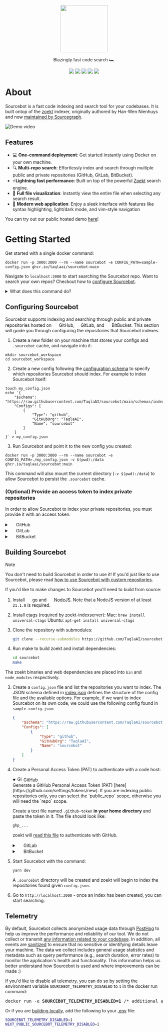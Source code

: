 
<div align="center">
<picture>
  <source media="(prefers-color-scheme: dark)" srcset=".github/images/logo_dark.png">
  <img height="150" src=".github/images/logo_light.png">
</picture>
</div>
<p align="center">
Blazingly fast code search 🏎️
</p>
<p align="center">
  <a href="https://demo.sourcebot.dev"><img src="https://img.shields.io/badge/Try the Demo!-blue?logo=googlechrome&logoColor=orange"/></a>
  <a href="mailto:brendan@sourcebot.dev"><img src="https://img.shields.io/badge/Email%20Us-brightgreen" /></a>
  <a href="https://github.com/TaqlaAI/sourcebot/blob/main/LICENSE"><img src="https://img.shields.io/github/license/TaqlaAI/sourcebot"/></a>
  <a href="https://github.com/TaqlaAI/sourcebot/actions/workflows/ghcr-publish.yml"><img src="https://img.shields.io/github/actions/workflow/status/TaqlaAI/sourcebot/ghcr-publish.yml"/><a>
  <a href="https://github.com/TaqlaAI/sourcebot/stargazers"><img src="https://img.shields.io/github/stars/TaqlaAI/sourcebot" /></a>
</p>


# About

Sourcebot is a fast code indexing and search tool for your codebases. It is built ontop of the [zoekt](https://github.com/sourcegraph/zoekt) indexer, originally authored by Han-Wen Nienhuys and now [maintained by Sourcegraph](https://sourcegraph.com/blog/sourcegraph-accepting-zoekt-maintainership).

![Demo video](https://github.com/user-attachments/assets/227176d8-fc61-42a9-8746-3cbc831f09e4)

## Features
- 💻 **One-command deployment**: Get started instantly using Docker on your own machine.
- 🔍 **Multi-repo search**: Effortlessly index and search through multiple public and private repositories (GitHub, GitLab, BitBucket).
- ⚡**Lightning fast performance**: Built on top of the powerful [Zoekt](https://github.com/sourcegraph/zoekt) search engine.
- 📂 **Full file visualization**: Instantly view the entire file when selecting any search result.
- 🎨 **Modern web application**: Enjoy a sleek interface with features like syntax highlighting, light/dark mode, and vim-style navigation 

You can try out our public hosted demo [here](https://demo.sourcebot.dev/)!

# Getting Started

Get started with a single docker command:

```
docker run -p 3000:3000 --rm --name sourcebot -e CONFIG_PATH=sample-config.json ghcr.io/taqlaai/sourcebot:main
```

Navigate to `localhost:3000` to start searching the Sourcebot repo. Want to search your own repos? Checkout how to [configure Sourcebot](#configuring-sourcebot).

<details>
<summary>What does this command do?</summary>

- Pull and run the Sourcebot docker image from [ghcr.io/taqlaai/sourcebot:main](ghcr.io/taqlaai/sourcebot:main). You'll need to make sure you have [docker installed](https://docs.docker.com/get-started/get-docker/) to do this.
- Set the `CONFIG_PATH` environment variable in the container to `sample-config.json`. Sourcebot loads the config file located at `CONFIG_PATH` to determine which repositories to index. To make things easier to try Sourcebot, we've baked in an [example](https://github.com/TaqlaAI/sourcebot/blob/main/sample-config.json) config file named `sample-config.json` into the published Docker image. 
- Map port 3000 between your machine and the docker image (`-p 3000:3000`).
</details>

## Configuring Sourcebot

Sourcebot supports indexing and searching through public and private repositories hosted on <img src="https://github.com/favicon.ico" width="16" height="16" /> GitHub, <img src="https://gitlab.com/favicon.ico" width="16" height="16" />GitLab, and <img src="https://bitbucket.org/favicon.ico" width="16" height="16" /> BitBucket. This section will guide you through configuring the repositories that Sourcebot indexes. 

1. Create a new folder on your machine that stores your configs and `.sourcebot` cache, and navigate into it:
```
mkdir sourcebot_workspace
cd sourcebot_workspace
```

2. Create a new config following the [configuration schema](https://raw.githubusercontent.com/TaqlaAI/sourcebot/main/schemas/index.json) to specify which repositories Sourcebot should index. For example to index Sourcebot itself:

```
touch my_config.json
echo `{
    "$schema": "https://raw.githubusercontent.com/TaqlaAI/sourcebot/main/schemas/index.json",
    "Configs": [
        {
            "Type": "github",
            "GitHubOrg": "TaqlaAI",
            "Name": "sourcebot"
        }
    ]
}` > my_config.json
```

3. Run Sourcebot and point it to the new config you created:

```
docker run -p 3000:3000 --rm --name sourcebot -e CONFIG_PATH=./my_config.json -v $(pwd):/data ghcr.io/taqlaai/sourcebot:main
```

This command will also mount the current directory (`-v $(pwd):/data`) to allow Sourcebot to persist the `.sourcebot` cache. 

### (Optional) Provide an access token to index private repositories
In order to allow Sourcebot to index your private repositories, you must provide it with an access token.

<div>
<details>
<summary><img src="https://github.com/favicon.ico" width="16" height="16" /> GitHub</summary>

Generate a GitHub Personal Access Token (PAT) [here](https://github.com/settings/tokens/new) and make sure you select the `repo` scope.

You'll need to pass this PAT each time you run Sourcebot by setting the GITHUB_TOKEN environment variable:

<pre>
docker run -p 3000:3000 --rm --name sourcebot -e <b>GITHUB_TOKEN=[your-github-token]</b> -v $(pwd):/data ghcr.io/taqlaai/sourcebot:main
</pre>

</details>

<details>
<summary><img src="https://gitlab.com/favicon.ico" width="16" height="16" /> GitLab</summary>

TODO

</details>

<details>
<summary><img src="https://bitbucket.org/favicon.ico" width="16" height="16" /> BitBucket</summary>

TODO

</details>
</div>


## Building Sourcebot
>[!NOTE]
>You don't need to build Sourcebot in order to use it! If you'd just like to use Sourcebot, please read [how to use Sourcebot with custom repositories](#using-sourcebot-on-a-custom-repository).

If you'd like to make changes to Sourcebot you'll need to build from source:

1. Install <a href="https://go.dev/doc/install"><img src="https://go.dev/favicon.ico" width="16" height="16"> go</a> and <a href="https://nodejs.org/"><img src="https://nodejs.org/favicon.ico" width="16" height="16"> NodeJS</a>. Note that a NodeJS version of at least `21.1.0` is required.

2. Install [ctags](https://github.com/universal-ctags/ctags) (required by zoekt-indexserver):
   Mac: `brew install universal-ctags`
   Ubuntu: `apt-get install universal-ctags`

3. Clone the repository with submodules:
    ```sh
    git clone --recurse-submodules https://github.com/TaqlaAI/sourcebot.git
    ```

4. Run make to build zoekt and install dependencies:
    ```sh
    cd sourcebot
    make
    ```

The zoekt binaries and web dependencies are placed into `bin` and `node_modules` respectively.

3. Create a `config.json` file and list the repositories you want to index. The JSON schema defined in [index.json](./schemas/index.json) defines the structure of the config file and the available options. For example, if we want to index Sourcebot on its own code, we could use the following config found in `sample-config.json`:

    ```json
    {
        "$schema": "https://raw.githubusercontent.com/TaqlaAI/sourcebot/main/schemas/index.json",
        "Configs": [
            {
                "Type": "github",
                "GitHubOrg": "TaqlaAI",
                "Name": "sourcebot"
            }
        ]
    }
    ```

4. Create a Personal Access Token (PAT) to authenticate with a code host:

    <div>
    <details open>
    <summary>
    <picture>
        <source media="(prefers-color-scheme: dark)" srcset=".github/images/github-favicon-inverted.png">
        <img src="https://github.com/favicon.ico" width="16" height="16" alt="GitHub icon">
    </picture>
    GitHub
    </summary>    
    Generate a GitHub Personal Access Token (PAT) [here](https://github.com/settings/tokens/new). If you are indexing public repositories only, you can select the `public_repo` scope, otherwise you will need the `repo` scope.

    Create a text file named `.github-token` **in your home directory** and paste the token in it. The file should look like:
    ```sh
    ghp_...
    ```
    zoekt will [read this file](https://github.com/TaqlaAI/zoekt/blob/6a5753692b46e669f851ab23211e756a3677185d/cmd/zoekt-mirror-github/main.go#L60) to authenticate with GitHub.
    </details>

    <details>
    <summary><img src="https://gitlab.com/favicon.ico" width="16" height="16" /> GitLab</summary>
    TODO
    </details>

    <details>
    <summary><img src="https://bitbucket.org/favicon.ico" width="16" height="16" /> BitBucket</summary>
    TODO
    </details>
    </div>

5. Start Sourcebot with the command:
    ```sh
    yarn dev
    ```

    A `.sourcebot` directory will be created and zoekt will begin to index the repositories found given `config.json`.

6. Go to `http://localhost:3000` - once an index has been created, you can start searching.


## Telemetry

By default, Sourcebot collects anonymized usage data through [PostHog](https://posthog.com/) to help us improve the performance and reliability of our tool. We do not collect or transmit [any information related to your codebase](https://github.com/search?q=repo:TaqlaAI/sourcebot++captureEvent&type=code). In addition, all events are [sanitized](https://github.com/TaqlaAI/sourcebot/blob/main/src/app/posthogProvider.tsx) to ensure that no sensitive or identifying details leave your machine. The data we collect includes general usage statistics and metadata such as query performance (e.g., search duration, error rates) to monitor the application's health and functionality. This information helps us better understand how Sourcebot is used and where improvements can be made :)

If you'd like to disable all telemetry, you can do so by setting the environment variable `SOURCEBOT_TELEMETRY_DISABLED` to `1` in the docker run command:

<pre>
docker run -e <b>SOURCEBOT_TELEMETRY_DISABLED=1</b> /* additional args */ ghcr.io/taqlaai/sourcebot:main
</pre>

Or if you are [building locally](#building-sourcebot), add the following to your [.env](./.env) file:
```sh
SOURCEBOT_TELEMETRY_DISABLED=1
NEXT_PUBLIC_SOURCEBOT_TELEMETRY_DISABLED=1
```
